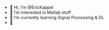 - 👋 Hi, I’m @EricKappel
- 👀 I’m interested in Matlab stuff
- 🌱 I’m currently learning Signal Processing & DL
- 💞


<!---
EricKappel/EricKappel is a ✨ special ✨ repository because its `README.md` (this file) appears on your GitHub profile.
You can click the Preview link to take a look at your changes.
--->
